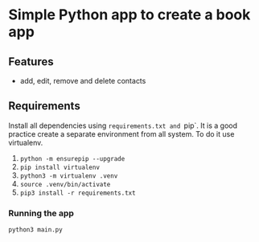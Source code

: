 # Simple Python app to create a book app

## Features

- add, edit, remove and delete contacts

## Requirements

Install all dependencies using `requirements.txt and `pip`. It is a good practice create a separate environment from all system. To do it use virtualenv.

1. `python -m ensurepip --upgrade`
2. `pip install virtualenv`
3. `python3 -m virtualenv .venv`
4. `source .venv/bin/activate`
5. `pip3 install -r requirements.txt`

### Running the app

`python3 main.py`
